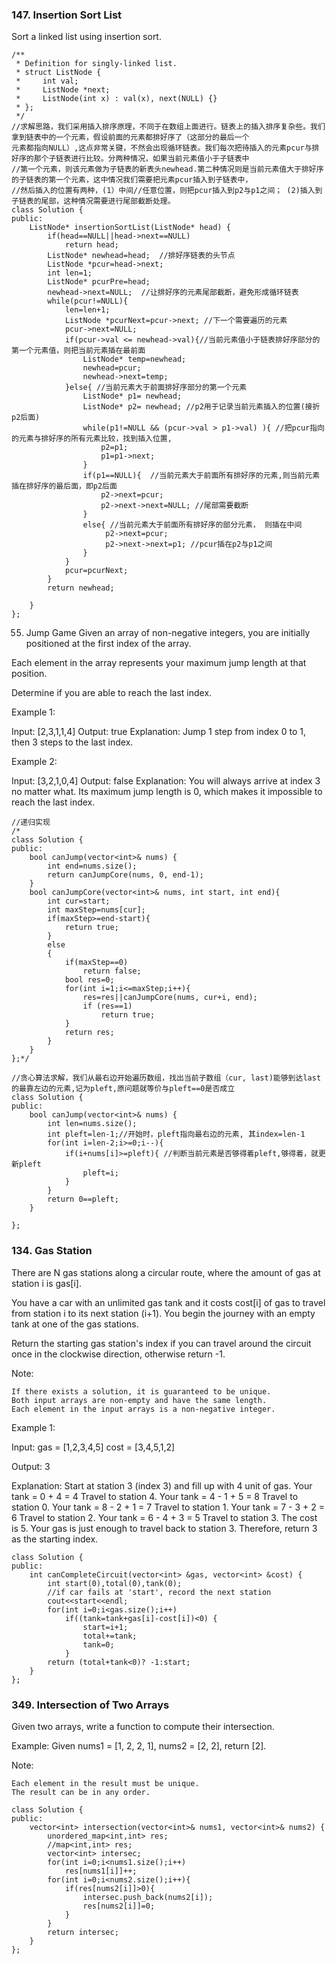 ### 147. Insertion Sort List
Sort a linked list using insertion sort.
```
/**
 * Definition for singly-linked list.
 * struct ListNode {
 *     int val;
 *     ListNode *next;
 *     ListNode(int x) : val(x), next(NULL) {}
 * };
 */
//求解思路，我们采用插入排序原理，不同于在数组上面进行。链表上的插入排序复杂些。我们拿到链表中的一个元素，假设前面的元素都排好序了（这部分的最后一个
元素都指向NULL）,这点非常关键，不然会出现循环链表。我们每次把待插入的元素pcur与排好序的那个子链表进行比较。分两种情况，如果当前元素值小于子链表中
//第一个元素，则该元素做为子链表的新表头newhead.第二种情况则是当前元素值大于排好序的子链表的第一个元素，这中情况我们需要把元素pcur插入到子链表中，
//然后插入的位置有两种，(1）中间//任意位置，则把pcur插入到p2与p1之间； (2)插入到子链表的尾部，这种情况需要进行尾部截断处理。
class Solution {
public:
    ListNode* insertionSortList(ListNode* head) {
        if(head==NULL||head->next==NULL)
            return head;
        ListNode* newhead=head;  //排好序链表的头节点 
        ListNode *pcur=head->next;
        int len=1;
        ListNode* pcurPre=head;
        newhead->next=NULL;  //让排好序的元素尾部截断，避免形成循环链表
        while(pcur!=NULL){ 
            len=len+1;
            ListNode *pcurNext=pcur->next; //下一个需要遍历的元素
            pcur->next=NULL;
            if(pcur->val <= newhead->val){//当前元素值小于链表排好序部分的第一个元素值，则把当前元素插在最前面
                ListNode* temp=newhead;
                newhead=pcur;
                newhead->next=temp;
            }else{ //当前元素大于前面排好序部分的第一个元素
                ListNode* p1= newhead;
                ListNode* p2= newhead; //p2用于记录当前元素插入的位置(接折p2后面)
                while(p1!=NULL && (pcur->val > p1->val) ){ //把pcur指向的元素与排好序的所有元素比较，找到插入位置, 
                    p2=p1;
                    p1=p1->next;
                }
                if(p1==NULL){  //当前元素大于前面所有排好序的元素,则当前元素插在排好序的最后面，即p2后面
                    p2->next=pcur;
                    p2->next->next=NULL; //尾部需要截断
                } 
                else{ //当前元素大于前面所有排好序的部分元素， 则插在中间
                     p2->next=pcur;
                     p2->next->next=p1; //pcur插在p2与p1之间
                }
            } 
            pcur=pcurNext;
        }
        return newhead;
        
    }
};
```

55. Jump Game
Given an array of non-negative integers, you are initially positioned at the first index of the array.

Each element in the array represents your maximum jump length at that position.

Determine if you are able to reach the last index.

Example 1:

Input: [2,3,1,1,4]
Output: true
Explanation: Jump 1 step from index 0 to 1, then 3 steps to the last index.

Example 2:

Input: [3,2,1,0,4]
Output: false
Explanation: You will always arrive at index 3 no matter what. Its maximum
             jump length is 0, which makes it impossible to reach the last index.
             
```
//递归实现
/*
class Solution {
public:
    bool canJump(vector<int>& nums) {
        int end=nums.size();
        return canJumpCore(nums, 0, end-1);
    }
    bool canJumpCore(vector<int>& nums, int start, int end){
        int cur=start;
        int maxStep=nums[cur];
        if(maxStep>=end-start){
            return true;
        }
        else
        {
            if(maxStep==0)
                return false;
            bool res=0;
            for(int i=1;i<=maxStep;i++){
                res=res||canJumpCore(nums, cur+i, end);
                if (res==1)
                    return true;
            }
            return res;
        }
    }
};*/

//贪心算法求解，我们从最右边开始遍历数组，找出当前子数组（cur, last)能够到达last的最靠左边的元素,记为pleft,原问题就等价与pleft==0是否成立
class Solution {
public:
    bool canJump(vector<int>& nums) {
        int len=nums.size();
        int pleft=len-1;//开始时，pleft指向最右边的元素, 其index=len-1
        for(int i=len-2;i>=0;i--){
            if(i+nums[i]>=pleft){ //判断当前元素是否够得着pleft,够得着，就更新pleft
                pleft=i; 
            }
        }
        return 0==pleft;
    }
    
};
```
### 134. Gas Station
There are N gas stations along a circular route, where the amount of gas at station i is gas[i].

You have a car with an unlimited gas tank and it costs cost[i] of gas to travel from station i to its next station (i+1). You begin the journey with an empty tank at one of the gas stations.

Return the starting gas station's index if you can travel around the circuit once in the clockwise direction, otherwise return -1.

Note:

    If there exists a solution, it is guaranteed to be unique.
    Both input arrays are non-empty and have the same length.
    Each element in the input arrays is a non-negative integer.

Example 1:

Input: 
gas  = [1,2,3,4,5]
cost = [3,4,5,1,2]

Output: 3

Explanation:
Start at station 3 (index 3) and fill up with 4 unit of gas. Your tank = 0 + 4 = 4
Travel to station 4. Your tank = 4 - 1 + 5 = 8
Travel to station 0. Your tank = 8 - 2 + 1 = 7
Travel to station 1. Your tank = 7 - 3 + 2 = 6
Travel to station 2. Your tank = 6 - 4 + 3 = 5
Travel to station 3. The cost is 5. Your gas is just enough to travel back to station 3.
Therefore, return 3 as the starting index.
```
class Solution {
public:
    int canCompleteCircuit(vector<int> &gas, vector<int> &cost) {
        int start(0),total(0),tank(0);
        //if car fails at 'start', record the next station
        cout<<start<<endl;
        for(int i=0;i<gas.size();i++) 
            if((tank=tank+gas[i]-cost[i])<0) {
                start=i+1;
                total+=tank;
                tank=0;
            }
        return (total+tank<0)? -1:start;
    }
};
```
### 349. Intersection of Two Arrays
 Given two arrays, write a function to compute their intersection.

Example:
Given nums1 = [1, 2, 2, 1], nums2 = [2, 2], return [2].

Note:

    Each element in the result must be unique.
    The result can be in any order.
```
class Solution {
public:
    vector<int> intersection(vector<int>& nums1, vector<int>& nums2) {
        unordered_map<int,int> res;
        //map<int,int> res;
        vector<int> intersec;
        for(int i=0;i<nums1.size();i++)
            res[nums1[i]]++;
        for(int i=0;i<nums2.size();i++){
            if(res[nums2[i]]>0){
                intersec.push_back(nums2[i]);
                res[nums2[i]]=0;
            }   
        }
        return intersec;
    }
};
```


